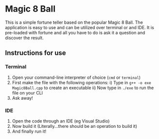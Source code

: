 # Magic 8 Ball

This is a simple fortune teller based on the popular Magic 8 Ball. The application is easy to use and can be utilized over terminal or and IDE. It is pre-loaded with fortune and all you have to do is ask it a question and discover the result.

## Instructions for use

### Terminal
1) Open your command-line interpreter of choice (`cmd` or `terminal`)
2) First make the file with the following operations:
  i) Type in `g++ -o exe Magic8Ball.cpp` to create an executable
  ii) Now type in `./exe` to run the file on your CLI
3) Ask away!

### IDE
1) Open the code through an IDE (eg Visual Studio)
2) Now build it (Literally...there should be an operation to build it)
3) And finally run it!
